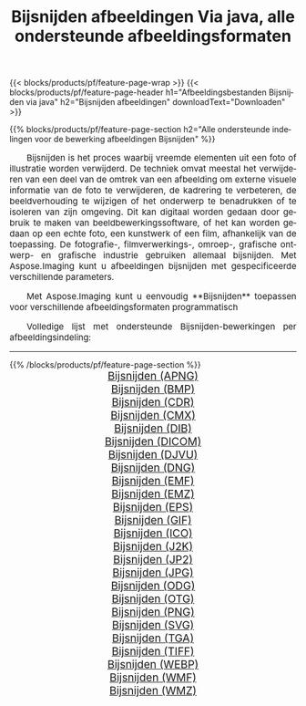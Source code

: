 ﻿---
title: Bijsnijden afbeeldingen Via java, alle ondersteunde afbeeldingsformaten 
weight: 3920
url: /nl/java/crop/ 
lang: nl
langdirlevel: 2
locales: zh-hans,ja,it,ru,de,es,fr,nl,id,lt,pl,pt,vi,tr,ko,zh-hant,ar,hi,th,sv,cs,uk,he
description: Met behulp van Aspose.Imaging kunt u eenvoudig Bijsnijden afbeeldingen maken via java
---

{{< blocks/products/pf/feature-page-wrap >}}
{{< blocks/products/pf/feature-page-header h1="Afbeeldingsbestanden Bijsnijden via java" h2="Bijsnijden afbeeldingen" downloadText="Downloaden" >}}


{{% blocks/products/pf/feature-page-section  h2="Alle ondersteunde indelingen voor de bewerking afbeeldingen Bijsnijden" %}}
<p align="justify" style="text-indent:2em;font-size:15px;">
Bijsnijden is het proces waarbij vreemde elementen uit een foto of illustratie worden verwijderd. De techniek omvat meestal het verwijderen van een deel van de omtrek van een afbeelding om externe visuele informatie van de foto te verwijderen, de kadrering te verbeteren, de beeldverhouding te wijzigen of het onderwerp te benadrukken of te isoleren van zijn omgeving. Dit kan digitaal worden gedaan door gebruik te maken van beeldbewerkingssoftware, of het kan worden gedaan op een echte foto, een kunstwerk of een film, afhankelijk van de toepassing. De fotografie-, filmverwerkings-, omroep-, grafische ontwerp- en grafische industrie gebruiken allemaal bijsnijden. Met Aspose.Imaging kunt u afbeeldingen bijsnijden met gespecificeerde verschillende parameters.
</p>
<p align="justify" style="text-indent:2em;font-size:15px;">
Met Aspose.Imaging kunt u eenvoudig **Bijsnijden** toepassen voor verschillende afbeeldingsformaten programmatisch
</p>
<p align="justify" style="text-indent:2em;font-size:15px;">
Volledige lijst met ondersteunde Bijsnijden-bewerkingen per afbeeldingsindeling:
</p>
<hr/>
{{% /blocks/products/pf/feature-page-section %}}
<div class="container-fluid productfamilypage bg-gray">
    <div class="convertypes bg-gray agp-content section">
        <div class="container">
		<div class="row other-converters" style="gap: 10px;font-size: 19px;text-align:center;">
		    <div class='col-md-2 other-converter remove-lp remove-rp'><a href="/imaging/nl/java/crop/apng/" style="padding:15px;">Bijsnijden (APNG)</a></div><div class='col-md-2 other-converter remove-lp remove-rp'><a href="/imaging/nl/java/crop/bmp/" style="padding:15px;">Bijsnijden (BMP)</a></div><div class='col-md-2 other-converter remove-lp remove-rp'><a href="/imaging/nl/java/crop/cdr/" style="padding:15px;">Bijsnijden (CDR)</a></div><div class='col-md-2 other-converter remove-lp remove-rp'><a href="/imaging/nl/java/crop/cmx/" style="padding:15px;">Bijsnijden (CMX)</a></div><div class='col-md-2 other-converter remove-lp remove-rp'><a href="/imaging/nl/java/crop/dib/" style="padding:15px;">Bijsnijden (DIB)</a></div><div class='col-md-2 other-converter remove-lp remove-rp'><a href="/imaging/nl/java/crop/dicom/" style="padding:15px;">Bijsnijden (DICOM)</a></div><div class='col-md-2 other-converter remove-lp remove-rp'><a href="/imaging/nl/java/crop/djvu/" style="padding:15px;">Bijsnijden (DJVU)</a></div><div class='col-md-2 other-converter remove-lp remove-rp'><a href="/imaging/nl/java/crop/dng/" style="padding:15px;">Bijsnijden (DNG)</a></div><div class='col-md-2 other-converter remove-lp remove-rp'><a href="/imaging/nl/java/crop/emf/" style="padding:15px;">Bijsnijden (EMF)</a></div><div class='col-md-2 other-converter remove-lp remove-rp'><a href="/imaging/nl/java/crop/emz/" style="padding:15px;">Bijsnijden (EMZ)</a></div><div class='col-md-2 other-converter remove-lp remove-rp'><a href="/imaging/nl/java/crop/eps/" style="padding:15px;">Bijsnijden (EPS)</a></div><div class='col-md-2 other-converter remove-lp remove-rp'><a href="/imaging/nl/java/crop/gif/" style="padding:15px;">Bijsnijden (GIF)</a></div><div class='col-md-2 other-converter remove-lp remove-rp'><a href="/imaging/nl/java/crop/ico/" style="padding:15px;">Bijsnijden (ICO)</a></div><div class='col-md-2 other-converter remove-lp remove-rp'><a href="/imaging/nl/java/crop/j2k/" style="padding:15px;">Bijsnijden (J2K)</a></div><div class='col-md-2 other-converter remove-lp remove-rp'><a href="/imaging/nl/java/crop/jp2/" style="padding:15px;">Bijsnijden (JP2)</a></div><div class='col-md-2 other-converter remove-lp remove-rp'><a href="/imaging/nl/java/crop/jpg/" style="padding:15px;">Bijsnijden (JPG)</a></div><div class='col-md-2 other-converter remove-lp remove-rp'><a href="/imaging/nl/java/crop/odg/" style="padding:15px;">Bijsnijden (ODG)</a></div><div class='col-md-2 other-converter remove-lp remove-rp'><a href="/imaging/nl/java/crop/otg/" style="padding:15px;">Bijsnijden (OTG)</a></div><div class='col-md-2 other-converter remove-lp remove-rp'><a href="/imaging/nl/java/crop/png/" style="padding:15px;">Bijsnijden (PNG)</a></div><div class='col-md-2 other-converter remove-lp remove-rp'><a href="/imaging/nl/java/crop/svg/" style="padding:15px;">Bijsnijden (SVG)</a></div><div class='col-md-2 other-converter remove-lp remove-rp'><a href="/imaging/nl/java/crop/tga/" style="padding:15px;">Bijsnijden (TGA)</a></div><div class='col-md-2 other-converter remove-lp remove-rp'><a href="/imaging/nl/java/crop/tiff/" style="padding:15px;">Bijsnijden (TIFF)</a></div><div class='col-md-2 other-converter remove-lp remove-rp'><a href="/imaging/nl/java/crop/webp/" style="padding:15px;">Bijsnijden (WEBP)</a></div><div class='col-md-2 other-converter remove-lp remove-rp'><a href="/imaging/nl/java/crop/wmf/" style="padding:15px;">Bijsnijden (WMF)</a></div><div class='col-md-2 other-converter remove-lp remove-rp'><a href="/imaging/nl/java/crop/wmz/" style="padding:15px;">Bijsnijden (WMZ)</a></div>
                </div>
        </div>
    </div>
</div>
<br/>
